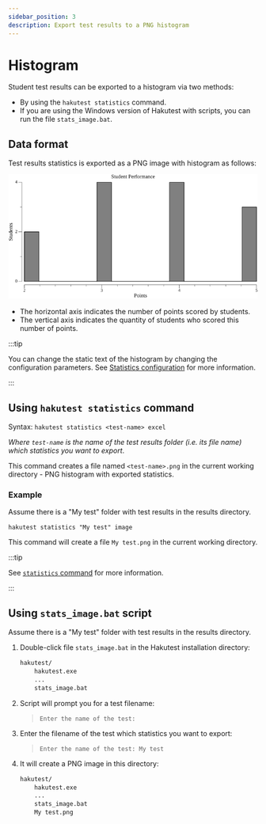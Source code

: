 ```yaml
---
sidebar_position: 3
description: Export test results to a PNG histogram
---
```


# Histogram

Student test results can be exported to a histogram via two methods:

-   By using the `hakutest statistics` command.
-   If you are using the Windows version of Hakutest with scripts, you can run the file `stats_image.bat`.

## Data format

Test results statistics is exported as a PNG image with histogram as follows:

![Histogram example](./img/histogram.png)

-   The horizontal axis indicates the number of points scored by students.
-   The vertical axis indicates the quantity of students who scored this number of points.

:::tip

You can change the static text of the histogram by changing the configuration parameters. See [Statistics configuration](/docs/configuration/stats#image) for more information.

:::

## Using `hakutest statistics` command

Syntax: `hakutest statistics <test-name> excel`

_Where `test-name` is the name of the test results folder (i.e. its file name) which statistics you want to export_.

This command creates a file named `<test-name>.png` in the current working directory - PNG histogram with exported statistics.

### Example

Assume there is a "My test" folder with test results in the results directory.

```shell title='Command'
hakutest statistics "My test" image
```

This command will create a file `My test.png` in the current working directory.

:::tip

See [`statistics` command](/docs/cli/statistics) for more information.

:::

## Using `stats_image.bat` script

Assume there is a "My test" folder with test results in the results directory.

1. Double-click file `stats_image.bat` in the Hakutest installation directory:

    ```txt {4} title='Directory structure'
    hakutest/
        hakutest.exe
        ...
        stats_image.bat
    ```

2. Script will prompt you for a test filename:

    > ```
    > Enter the name of the test:
    > ```

3. Enter the filename of the test which statistics you want to export:

    > ```
    > Enter the name of the test: My test
    > ```

4. It will create a PNG image in this directory:

    ```txt {5} title='Directory structure'
    hakutest/
        hakutest.exe
        ...
        stats_image.bat
        My test.png
    ```
